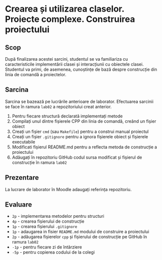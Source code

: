 # Crearea și utilizarea claselor. Proiecte complexe. Construirea proiectului

## Scop

După finalizarea acestei sarcini, studentul se va familiariza cu caracteristicile implementării clasei și interacțiunii cu obiectele clasei. Studentul va primi, de asemenea, cunoștințe de bază despre construcție din linia de comandă a proiectelor.

## Sarcina

Sarcina se bazează pe lucrările anterioare de laborator. Efectuarea sarcinii se face în ramura `lab02` a repozitoriului creat anterior.

1. Pentru fiecare structură declarată implementați metode
2. Compilați unul dintre fișierele CPP din linia de comandă, creând un fișier obiect
3. Creați un fișier `cmd` (sau `Makefile`) pentru a construi manual proiectul
4. Creați un fișier `.gitignore` pentru a ignora fișierele obiect și fișierele executabile
5. Modificati fișierul README.md pentru a reflecta metoda de construcție a proiectului
6. Adăugați în repozitoriu GitHub codul sursa modificat  și fișierul de construcție în ramura `lab02`

## Prezentare

La lucrare de laborator în Moodle adaugați referința repozitoriu.

## Evaluare

- `2p` - implementarea metodelor pentru structuri
- `4p` - crearea fișierului de construcție
- `1p` - crearea fișierului `.gitignore`
- `1p` - adaugarea in fisier `README.md` modului de construire a proiectului
- `2p` - adăugarea fișierelor `cpp` și fișierului de construcție pe GitHub în ramura `lab02`
- `-1p` - pentru fiecare zi de întârziere
- `-5p` - pentru copierea codului de la colegi
